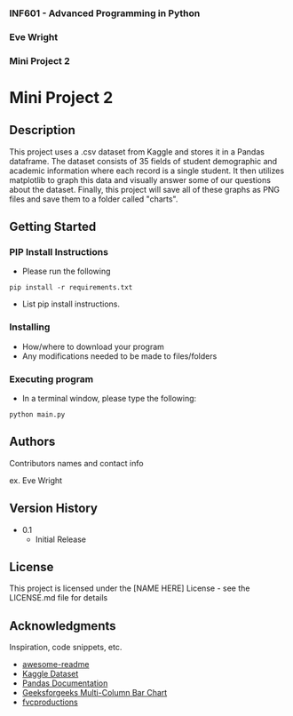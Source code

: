 ### INF601 - Advanced Programming in Python
### Eve Wright
### Mini Project 2


# Mini Project 2

## Description

This project uses a .csv dataset from Kaggle and stores it in a Pandas dataframe. The dataset consists of
35 fields of student demographic and academic information where each record is a single student.
It then utilizes matplotlib to graph this data and visually answer some of our questions about the dataset. Finally,
this project will save all of these graphs as PNG files and save them to a folder called "charts".

## Getting Started

### PIP Install Instructions

* Please run the following
```
pip install -r requirements.txt
```
* List pip install instructions.

### Installing

* How/where to download your program
* Any modifications needed to be made to files/folders

### Executing program

* In a terminal window, please type the following:
```
python main.py
```

## Authors

Contributors names and contact info

ex. Eve Wright

## Version History

* 0.1
    * Initial Release

## License

This project is licensed under the [NAME HERE] License - see the LICENSE.md file for details

## Acknowledgments

Inspiration, code snippets, etc.
* [awesome-readme](https://github.com/matiassingers/awesome-readme)
* [Kaggle Dataset](https://www.kaggle.com/datasets/thedevastator/higher-education-predictors-of-student-retention?resource=download)
* [Pandas Documentation](https://pandas.pydata.org/pandas-docs/stable/getting_started/intro_tutorials/04_plotting.html)
* [Geeksforgeeks Multi-Column Bar Chart](https://www.geeksforgeeks.org/plot-multiple-columns-of-pandas-dataframe-on-bar-chart-with-matplotlib/)
* [fvcproductions](https://gist.github.com/fvcproductions/1bfc2d4aecb01a834b46)
